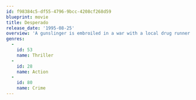 ```yaml
---
id: f98384c5-df55-4796-9bcc-4208cf268d59
blueprint: movie
title: Desperado
release_date: '1995-08-25'
overview: 'A gunslinger is embroiled in a war with a local drug runner.'
genres:
  -
    id: 53
    name: Thriller
  -
    id: 28
    name: Action
  -
    id: 80
    name: Crime
---
```

